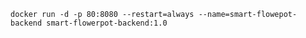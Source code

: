 ```docker run -d -p 80:8080 --restart=always --name=smart-flowepot-backend smart-flowerpot-backend:1.0```